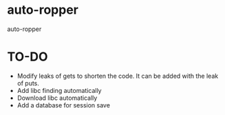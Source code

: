 # auto-ropper
auto-ropper

# TO-DO
- Modify leaks of gets to shorten the code. It can be added with the leak of puts.
- Add libc finding automatically
- Download libc automatically
- Add a database for session save

